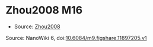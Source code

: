 <a name="material" />

# Zhou2008 M16
<script type="application/ld+json">
  {
    "@context": "https://schema.org/",
    "@type": "ChemicalSubstance",
    "@id": "https://egonw.github.io/nanowiki/nanowiki228.html#material",
    "http://purl.org/dc/terms/conformsTo":
      {
        "@type": "CreativeWork",
        "@id": "https://bioschemas.org/profiles/ChemicalSubstance/0.4-RELEASE/"
      },
    "identfier": "228",
    "name": "Zhou2008 M16",
    "url": "https://egonw.github.io/nanowiki/nanowiki228.html#material",
    "sameAs": "http://127.0.0.1/mediawiki/index.php/Special:URIResolver/Zhou2008_M16"
  }
</script>


* Source: [Zhou2008](Zhou2008.md)


Source: NanoWiki 6, doi:[10.6084/m9.figshare.11897205.v1](https://doi.org/10.6084/m9.figshare.11897205.v1)
